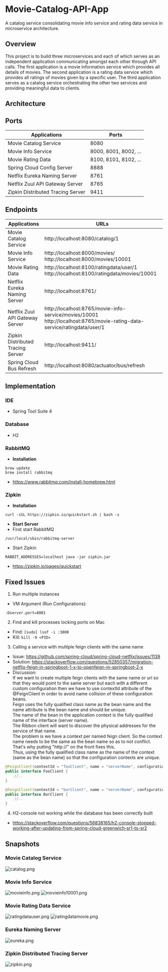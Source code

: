 # Movie-Catalog-API-App
A catalog service consolidating movie info service and rating data service in microservice architecture.

## Overview
This project is to build three microservices and each of which serves as an independent application communicating amongst each other through API calls. The first application is a movie information service which provides all details of movies. The second application is a rating data service which provides all ratings of movies given by a specific user. The third application serves as a catalog service orchestrating the other two services and providing meaningful data to clients.

## Architecture

## Ports
|     Applications       |     Ports         |
| ------------- | ------------- |
| Movie Catalog Service | 8080 |
| Movie Info Service | 8000, 8001, 8002, ... |
| Movie Rating Data | 8100, 8101, 8102, ...  |
| Spring Cloud Config Server | 8888 |
| Netflix Eureka Naming Server | 8761 |
| Netflix Zuul API Gateway Server | 8765 |
| Zipkin Distributed Tracing Server | 9411 |

## Endpoints
|     Applications       |     URLs          |
| ------------- | ------------- |
| Movie Catalog Service | http://localhost:8080/catalog/1 |
| Movie Info Service | http://localhost:8000/movies/ http://localhost:8000/movies/10001 |
| Movie Rating Data | http://localhost:8100/ratingdata/user/1 http://localhost:8100/ratingdata/movies/10001 |
| Netflix Eureka Naming Server | http://localhost:8761/ |
| Netflix Zuul API Gateway Server | http://localhost:8765/movie-info-service/movies/10001 http://localhost:8765/movie-rating-data-service/ratingdata/user/1 |
| Zipkin Distributed Tracing Server | http://localhost:9411/ |
| Spring Cloud Bus Refresh | http://localhost:8080/actuator/bus/refresh |

## Implementation
### IDE
* Spring Tool Suite 4

### Database
* H2

### RabbitMQ
* **Installation**
```
brew update
brew install rabbitmq
```
 * https://www.rabbitmq.com/install-homebrew.html
### Zipkin
* **Installation**
```
curl -sSL https://zipkin.io/quickstart.sh | bash -s
```
* **Start Server**
* First start RabbitMQ 
```
/usr/local/sbin/rabbitmq-server
```
* Start Zipkin
```
RABBIT_ADDRESSES=localhost java -jar zipkin.jar
```
* https://zipkin.io/pages/quickstart

## Fixed Issues
1) Run multiple instances
* VM Argument (Run Configurations): 
```
-Dserver.port=8001
```
2) Find and kill processes locking ports on Mac
* Find: ``[sudo] lsof -i :3000``
* Kill: ``kill -9 <PID>``
3) Calling a service with multiple feign clients with the same name
- Issue: https://github.com/spring-cloud/spring-cloud-netflix/issues/1139
- Solution:  https://stackoverflow.com/questions/52850357/migration-netflix-feign-in-springboot-1-x-to-openfeign-in-springboot-2-x
- Discussion:\
If we want to create multiple feign clients with the same name or url so that they would point to the same server but each with a different custom configuration then we have to use contextId attribute of the @FeignClient in order to avoid name collision of these configuration beans.\
Feign uses the fully qualified class name as the bean name and the name attribute is the bean name and should be unique.\
The name of the bean in the application context is the fully qualified name of the interface (server name).\
The Ribbon client will want to discover the physical addresses for the service of that name.\
The problem is we have a context per named feign client. So the context name needs to be the same as the bean name so as to not conflict. That's why putting "http://" on the front fixes this.\
Thus, using the fully qualified class name as the name of the context (same as the bean name) so that the configuration contexts are unique.

```java
@FeignClient(contextId = "fooClient", name = "serverName", configuration = FooConfiguration.class)
public interface FooClient {
    //..
}

@FeignClient(contextId = "barClient", name = "serverName", configuration = BarConfiguration.class)
public interface BarClient {
    //..
}
```
4) H2-console not working while the database has been correctly built 
- https://stackoverflow.com/questions/56838165/h2-console-stopped-working-after-updating-from-spring-cloud-greenwich-sr1-to-sr2

## Snapshots
### Movie Catalog Service
![catalog.png](./snapshots/catalog.png)

### Movie Info Service
![movieinfo.png](./snapshots/movieinfo.png)
![movieinfo10001.png](./snapshots/movieinfo10001.png)

### Movie Rating Data Service
![ratingdatauser.png](./snapshots/ratingdatauser.png)
![ratingdatamovie.png](./snapshots/ratingdatamovie.png)

### Eureka Naming Server
![eureka.png](./snapshots/eureka.png)

### Zipkin Distributed Tracing Server
![zipkin.png](./snapshots/zipkin.png)

